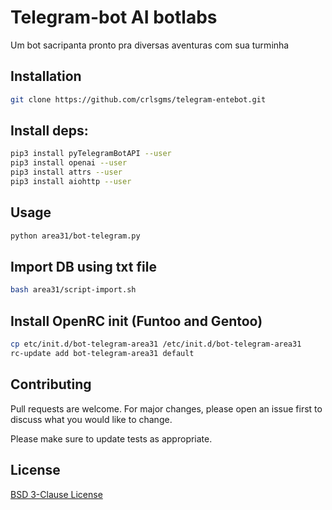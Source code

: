 # Telegram-bot AI botlabs

Um bot sacripanta pronto pra diversas aventuras com sua turminha

## Installation
```bash
git clone https://github.com/crlsgms/telegram-entebot.git
```

## Install deps:

```bash
pip3 install pyTelegramBotAPI --user
pip3 install openai --user
pip3 install attrs --user
pip3 install aiohttp --user
```

## Usage
```bash
python area31/bot-telegram.py
```

## Import DB using txt file
```bash
bash area31/script-import.sh
```

## Install OpenRC init (Funtoo and Gentoo)
```bash
cp etc/init.d/bot-telegram-area31 /etc/init.d/bot-telegram-area31
rc-update add bot-telegram-area31 default
```

## Contributing

Pull requests are welcome. For major changes, please open an issue first
to discuss what you would like to change.

Please make sure to update tests as appropriate.

## License

[BSD 3-Clause License](https://opensource.org/licenses/BSD-3-Clause)
